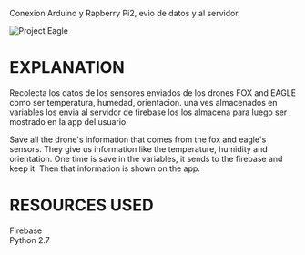 Conexion Arduino y Rapberry Pi2, evio de datos y al servidor.

![Project Eagle](http://www.hophost.net/images/146conecion_ard_rasp_fire.jpg)

EXPLANATION
===========

Recolecta los datos de los sensores enviados de los drones FOX and EAGLE como ser temperatura, humedad, orientacion. una ves almacenados en variables los envia al servidor de firebase los los almacena para luego ser mostrado en la app del usuario.

Save all the drone's information that comes from the fox and eagle's sensors. They give us information like the temperature, humidity and orientation. One time is save in the variables, it sends to the firebase and keep it. Then that information is shown on the app. 

RESOURCES USED
==============

Firebase  
Python 2.7
